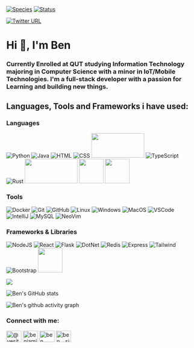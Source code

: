[![Species](https://img.shields.io/badge/Species-Homo_sapiens-success?style=flat-square&logo=mailchimp&logoColor=white)](https://en.wikipedia.org/wiki/Homo_sapiens)
[![Status](https://img.shields.io/badge/Status-Stable-success?style=flat-square&logo=gravatar&logoColor=white)](https://en.wikipedia.org/wiki/Life)
<!-- ![](https://komarev.com/ghpvc/?username=BenSimmers&style=flat-square) -->
[![Twitter URL](https://img.shields.io/twitter/url/https/twitter.com/bukotsunikki.svg?style=social&label=Follow%20@YesItsmeBen)](https://twitter.com/YesItsmeBen)

# Hi 👋, I'm Ben
### Currently Enrolled at QUT studying Information Technology majoring in Computer Science with a minor in IoT/Mobile Technologies. I'm a full-stack developer with a passion for Learning and building new things.




## Languages, Tools and Frameworks i have used:






### Languages
![Python](https://www.vectorlogo.zone/logos/python/python-icon.svg)
![Java](https://www.vectorlogo.zone/logos/java/java-icon.svg)
![HTML](https://www.vectorlogo.zone/logos/w3_html5/w3_html5-icon.svg)
![CSS](https://www.vectorlogo.zone/logos/w3_css/w3_css-icon.svg)
<img src="https://upload.wikimedia.org/wikipedia/commons/6/6a/JavaScript-logo.png" width="140" height="65">
![TypeScript](https://www.vectorlogo.zone/logos/typescriptlang/typescriptlang-icon.svg)
![Rust](https://www.vectorlogo.zone/logos/rust-lang/rust-lang-icon.svg)
<img src="https://upload.wikimedia.org/wikipedia/commons/8/87/Sql_data_base_with_logo.png" width="140" height="65"/>
<img src="https://cdn.worldvectorlogo.com/logos/c-1.svg" width="65" height="65"/>
<img src="https://cdn.worldvectorlogo.com/logos/c--4.svg" width="65" height="65"/>


<!-- ![JavaScript](https://www.vectorlogo.zone/logos/javascript/javascript-vertical.svg) -->
<!-- ![Azure](https://www.vectorlogo.zone/logos/microsoft_azure/microsoft_azure-icon.svg) -->
<!-- ![AWS](https://www.vectorlogo.zone/logos/amazon_aws/amazon_aws-icon.svg) -->

### Tools
![Docker](https://www.vectorlogo.zone/logos/docker/docker-icon.svg)
![Git](https://www.vectorlogo.zone/logos/git-scm/git-scm-icon.svg)
![GitHub](https://www.vectorlogo.zone/logos/github/github-icon.svg)
![Linux](https://www.vectorlogo.zone/logos/linux/linux-icon.svg)
![Windows](https://www.vectorlogo.zone/logos/microsoft/microsoft-icon.svg)
![MacOS](https://www.vectorlogo.zone/logos/apple/apple-icon.svg)
![VSCode](https://www.vectorlogo.zone/logos/visualstudio_code/visualstudio_code-icon.svg)
![IntelliJ](https://www.vectorlogo.zone/logos/jetbrains/jetbrains-icon.svg)
![MySQL](https://www.vectorlogo.zone/logos/mysql/mysql-icon.svg)
![NeoVim](https://www.vectorlogo.zone/logos/neovimio/neovimio-icon.svg)

### Frameworks & Libraries
![NodeJS](https://www.vectorlogo.zone/logos/nodejs/nodejs-icon.svg)
![React](https://www.vectorlogo.zone/logos/reactjs/reactjs-icon.svg)
![Flask](https://www.vectorlogo.zone/logos/pocoo_flask/pocoo_flask-icon.svg)
![DotNet](https://www.vectorlogo.zone/logos/dotnet/dotnet-icon.svg)
![Redis](https://www.vectorlogo.zone/logos/redis/redis-icon.svg)
![Express](https://www.vectorlogo.zone/logos/expressjs/expressjs-icon.svg)
![Tailwind](https://www.vectorlogo.zone/logos/tailwindcss/tailwindcss-icon.svg)
![Bootstrap](https://www.vectorlogo.zone/logos/getbootstrap/getbootstrap-icon.svg)
<img src="https://mui.com/static/logo.png" width="65" height="65"/>

<img src="https://github-readme-stats.vercel.app/api/top-langs/?username=bensimmers"/>


<!-- ![PostgreSQL](https://www.vectorlogo.zone/logos/postgresql/postgresql-icon.svg) -->

![Ben's GitHub stats](https://github-readme-stats.vercel.app/api?username=BenSimmers&show_icons=true&theme=dark)


![Ben's github activity graph](https://github-readme-activity-graph.cyclic.app/graph?username=BenSimmers&theme=react)


<h3 align="left">Connect with me:</h3>
<p align="left">
    <a href="https://twitter.com/@yesitsmeben" target="blank"><img align="center"
            src="https://raw.githubusercontent.com/rahuldkjain/github-profile-readme-generator/master/src/images/icons/Social/twitter.svg"
            alt="@yesitsmeben" height="30" width="40" /></a>
    <a href="https://www.linkedin.com/in/benjamin-simmers-45385b236/" target="blank"><img align="center"
            src="https://raw.githubusercontent.com/rahuldkjain/github-profile-readme-generator/master/src/images/icons/Social/linked-in-alt.svg"
            alt="benjamin (ben) simmers" height="30" width="40" /></a>
    <a href="https://www.facebook.com/ben.simmers.794/" target="blank"><img align="center"
            src="https://raw.githubusercontent.com/rahuldkjain/github-profile-readme-generator/master/src/images/icons/Social/facebook.svg"
            alt="ben simmers" height="30" width="40" /></a>
    <a href="https://instagram.com/ben._.simm3rs" target="blank"><img align="center"
            src="https://raw.githubusercontent.com/rahuldkjain/github-profile-readme-generator/master/src/images/icons/Social/instagram.svg"
            alt="ben._.simm3rs" height="30" width="40" /></a>
</p>
